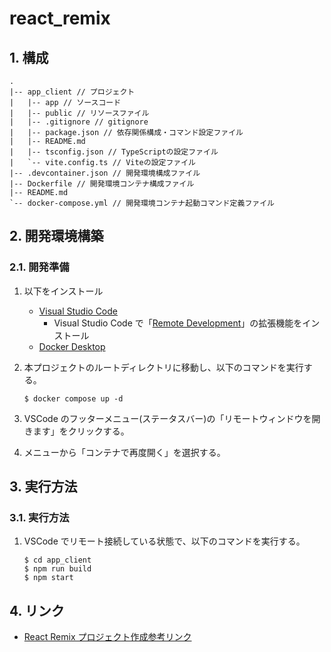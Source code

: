 # react_remix

## 1. 構成

```shell-session
.
|-- app_client // プロジェクト
|   |-- app // ソースコード
|   |-- public // リソースファイル
|   |-- .gitignore // gitignore
|   |-- package.json // 依存関係構成・コマンド設定ファイル
|   |-- README.md
|   |-- tsconfig.json // TypeScriptの設定ファイル
|   `-- vite.config.ts // Viteの設定ファイル
|-- .devcontainer.json // 開発環境構成ファイル
|-- Dockerfile // 開発環境コンテナ構成ファイル
|-- README.md
`-- docker-compose.yml // 開発環境コンテナ起動コマンド定義ファイル
```

## 2. 開発環境構築

### 2.1. 開発準備

1. 以下をインストール

   - [Visual Studio Code](https://code.visualstudio.com/download)
     - Visual Studio Code で「[Remote Development](https://code.visualstudio.com/docs/remote/remote-overview)」の拡張機能をインストール
   - [Docker Desktop](https://www.docker.com/products/docker-desktop/)

2. 本プロジェクトのルートディレクトリに移動し、以下のコマンドを実行する。

   ```shell-session
   $ docker compose up -d
   ```

3. VSCode のフッターメニュー(ステータスバー)の「リモートウィンドウを開きます」をクリックする。

4. メニューから「コンテナで再度開く」を選択する。

## 3. 実行方法

### 3.1. 実行方法

1. VSCode でリモート接続している状態で、以下のコマンドを実行する。

   ```shell-session
   $ cd app_client
   $ npm run build
   $ npm start
   ```

## 4. リンク

- [React Remix プロジェクト作成参考リンク](https://remix.run/docs/en/main/tutorials/jokes)
